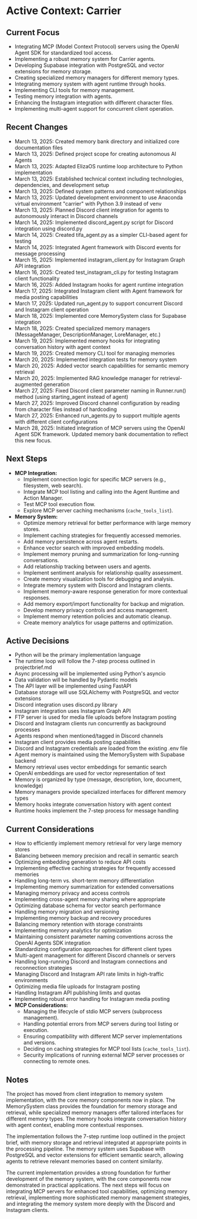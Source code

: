 # Active Context: Carrier

## Current Focus
* Integrating MCP (Model Context Protocol) servers using the OpenAI Agent SDK for standardized tool access.
* Implementing a robust memory system for Carrier agents.
* Developing Supabase integration with PostgreSQL and vector extensions for memory storage.
* Creating specialized memory managers for different memory types.
* Integrating memory system with agent runtime through hooks.
* Implementing CLI tools for memory management.
* Testing memory integration with agents.
* Enhancing the Instagram integration with different character files.
* Implementing multi-agent support for concurrent client operation.

## Recent Changes
* March 13, 2025: Created memory bank directory and initialized core documentation files
* March 13, 2025: Defined project scope for creating autonomous AI Agents
* March 13, 2025: Adapted ElizaOS runtime loop architecture to Python implementation
* March 13, 2025: Established technical context including technologies, dependencies, and development setup
* March 13, 2025: Defined system patterns and component relationships
* March 13, 2025: Updated development environment to use Anaconda virtual environment "carrier" with Python 3.9 instead of venv
* March 13, 2025: Planned Discord client integration for agents to autonomously interact in Discord channels
* March 14, 2025: Implemented discord_agent.py script for Discord integration using discord.py
* March 14, 2025: Created tifa_agent.py as a simpler CLI-based agent for testing
* March 14, 2025: Integrated Agent framework with Discord events for message processing
* March 15, 2025: Implemented instagram_client.py for Instagram Graph API integration
* March 16, 2025: Created test_instagram_cli.py for testing Instagram client functionality
* March 16, 2025: Added Instagram hooks for agent runtime integration
* March 17, 2025: Integrated Instagram client with Agent framework for media posting capabilities
* March 17, 2025: Updated run_agent.py to support concurrent Discord and Instagram client operation
* March 18, 2025: Implemented core MemorySystem class for Supabase integration
* March 18, 2025: Created specialized memory managers (MessageManager, DescriptionManager, LoreManager, etc.)
* March 19, 2025: Implemented memory hooks for integrating conversation history with agent context
* March 19, 2025: Created memory CLI tool for managing memories
* March 20, 2025: Implemented integration tests for memory system
* March 20, 2025: Added vector search capabilities for semantic memory retrieval
* March 20, 2025: Implemented RAG knowledge manager for retrieval-augmented generation
* March 27, 2025: Fixed Discord client parameter naming in Runner.run() method (using starting_agent instead of agent)
* March 27, 2025: Improved Discord channel configuration by reading from character files instead of hardcoding
* March 27, 2025: Enhanced run_agents.py to support multiple agents with different client configurations
* March 28, 2025: Initiated integration of MCP servers using the OpenAI Agent SDK framework. Updated memory bank documentation to reflect this new focus.

## Next Steps
* **MCP Integration:**
    * Implement connection logic for specific MCP servers (e.g., filesystem, web search).
    * Integrate MCP tool listing and calling into the Agent Runtime and Action Manager.
    * Test MCP tool execution flow.
    * Explore MCP server caching mechanisms (`cache_tools_list`).
* **Memory System:**
    * Optimize memory retrieval for better performance with large memory stores.
    * Implement caching strategies for frequently accessed memories.
    * Add memory persistence across agent restarts.
    * Enhance vector search with improved embedding models.
    * Implement memory pruning and summarization for long-running conversations.
    * Add relationship tracking between users and agents.
    * Implement sentiment analysis for relationship quality assessment.
    * Create memory visualization tools for debugging and analysis.
    * Integrate memory system with Discord and Instagram clients.
    * Implement memory-aware response generation for more contextual responses.
    * Add memory export/import functionality for backup and migration.
    * Develop memory privacy controls and access management.
    * Implement memory retention policies and automatic cleanup.
    * Create memory analytics for usage patterns and optimization.

## Active Decisions
* Python will be the primary implementation language
* The runtime loop will follow the 7-step process outlined in projectbrief.md
* Async processing will be implemented using Python's asyncio
* Data validation will be handled by Pydantic models
* The API layer will be implemented using FastAPI
* Database storage will use SQLAlchemy with PostgreSQL and vector extensions
* Discord integration uses discord.py library
* Instagram integration uses Instagram Graph API
* FTP server is used for media file uploads before Instagram posting
* Discord and Instagram clients run concurrently as background processes
* Agents respond when mentioned/tagged in Discord channels
* Instagram client provides media posting capabilities
* Discord and Instagram credentials are loaded from the existing .env file
* Agent memory is maintained using the MemorySystem with Supabase backend
* Memory retrieval uses vector embeddings for semantic search
* OpenAI embeddings are used for vector representation of text
* Memory is organized by type (message, description, lore, document, knowledge)
* Memory managers provide specialized interfaces for different memory types
* Memory hooks integrate conversation history with agent context
* Runtime hooks implement the 7-step process for message handling

## Current Considerations
* How to efficiently implement memory retrieval for very large memory stores
* Balancing between memory precision and recall in semantic search
* Optimizing embedding generation to reduce API costs
* Implementing effective caching strategies for frequently accessed memories
* Handling long-term vs. short-term memory differentiation
* Implementing memory summarization for extended conversations
* Managing memory privacy and access controls
* Implementing cross-agent memory sharing where appropriate
* Optimizing database schema for vector search performance
* Handling memory migration and versioning
* Implementing memory backup and recovery procedures
* Balancing memory retention with storage constraints
* Implementing memory analytics for optimization
* Maintaining consistent parameter naming conventions across the OpenAI Agents SDK integration
* Standardizing configuration approaches for different client types
* Multi-agent management for different Discord channels or servers
* Handling long-running Discord and Instagram connections and reconnection strategies
* Managing Discord and Instagram API rate limits in high-traffic environments
* Optimizing media file uploads for Instagram posting
* Handling Instagram API publishing limits and quotas
* Implementing robust error handling for Instagram media posting
* **MCP Considerations:**
    * Managing the lifecycle of stdio MCP servers (subprocess management).
    * Handling potential errors from MCP servers during tool listing or execution.
    * Ensuring compatibility with different MCP server implementations and versions.
    * Deciding on caching strategies for MCP tool lists (`cache_tools_list`).
    * Security implications of running external MCP server processes or connecting to remote ones.

## Notes
The project has moved from client integration to memory system implementation, with the core memory components now in place. The MemorySystem class provides the foundation for memory storage and retrieval, while specialized memory managers offer tailored interfaces for different memory types. The memory hooks integrate conversation history with agent context, enabling more contextual responses.

The implementation follows the 7-step runtime loop outlined in the project brief, with memory storage and retrieval integrated at appropriate points in the processing pipeline. The memory system uses Supabase with PostgreSQL and vector extensions for efficient semantic search, allowing agents to retrieve relevant memories based on content similarity.

The current implementation provides a strong foundation for further development of the memory system, with the core components now demonstrated in practical applications. The next steps will focus on integrating MCP servers for enhanced tool capabilities, optimizing memory retrieval, implementing more sophisticated memory management strategies, and integrating the memory system more deeply with the Discord and Instagram clients.
